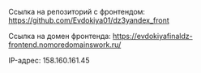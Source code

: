 Ссылка на репозиторий с фронтендом: https://github.com/Evdokiya01/dz3yandex_front

Ссылка на домен фронтенда: https://evdokiyafinaldz-frontend.nomoredomainswork.ru/

IP-адрес: 158.160.161.45